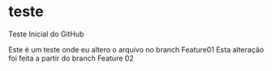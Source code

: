 # teste
Teste Inicial do GitHub

Este é um teste onde eu altero o arquivo no branch Feature01
Esta alteração foi feita a partir do branch Feature 02

